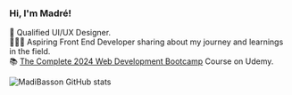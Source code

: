 ### Hi, I'm Madré!

🎨 Qualified UI/UX Designer.<br/>
👩🏼‍💻 Aspiring Front End Developer sharing about my journey and learnings in the field.<br/>
📚 [The Complete 2024 Web Development Bootcamp](https://www.udemy.com/course/the-complete-web-development-bootcamp/?couponCode=ST18MT62524) Course on Udemy.<br/>

![MadiBasson GitHub stats](https://github-readme-stats.vercel.app/api?username=madibasson&show_icons=true&theme=radical)

